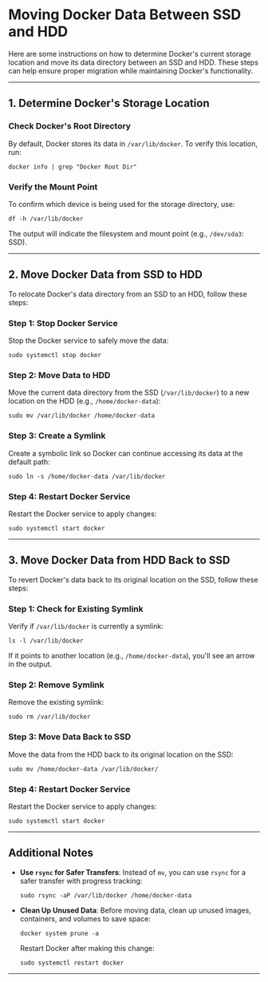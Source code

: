 
# Moving Docker Data Between SSD and HDD

Here are some instructions on how to determine Docker's current storage location and move its data directory between an SSD and HDD. These steps can help ensure proper migration while maintaining Docker's functionality.

---

## 1. Determine Docker's Storage Location

### Check Docker's Root Directory
By default, Docker stores its data in `/var/lib/docker`. To verify this location, run:
```
docker info | grep "Docker Root Dir"
```

### Verify the Mount Point
To confirm which device is being used for the storage directory, use:
```
df -h /var/lib/docker
```
The output will indicate the filesystem and mount point (e.g., `/dev/sda3`: SSD).

---

## 2. Move Docker Data from SSD to HDD

To relocate Docker's data directory from an SSD to an HDD, follow these steps:

### Step 1: Stop Docker Service
Stop the Docker service to safely move the data:
```
sudo systemctl stop docker
```

### Step 2: Move Data to HDD
Move the current data directory from the SSD (`/var/lib/docker`) to a new location on the HDD (e.g., `/home/docker-data`):
```
sudo mv /var/lib/docker /home/docker-data
```

### Step 3: Create a Symlink
Create a symbolic link so Docker can continue accessing its data at the default path:
```
sudo ln -s /home/docker-data /var/lib/docker
```

### Step 4: Restart Docker Service
Restart the Docker service to apply changes:
```
sudo systemctl start docker
```

---

## 3. Move Docker Data from HDD Back to SSD

To revert Docker's data back to its original location on the SSD, follow these steps:

### Step 1: Check for Existing Symlink
Verify if `/var/lib/docker` is currently a symlink:
```
ls -l /var/lib/docker
```
If it points to another location (e.g., `/home/docker-data`), you'll see an arrow in the output.

### Step 2: Remove Symlink
Remove the existing symlink:
```
sudo rm /var/lib/docker
```

### Step 3: Move Data Back to SSD
Move the data from the HDD back to its original location on the SSD:
```
sudo mv /home/docker-data /var/lib/docker/
```

### Step 4: Restart Docker Service
Restart the Docker service to apply changes:
```
sudo systemctl start docker
```

---

## Additional Notes

- **Use `rsync` for Safer Transfers**: Instead of `mv`, you can use `rsync` for a safer transfer with progress tracking:
  ```
  sudo rsync -aP /var/lib/docker /home/docker-data
  ```

- **Clean Up Unused Data**: Before moving data, clean up unused images, containers, and volumes to save space:
  ```
  docker system prune -a
  ```

  Restart Docker after making this change:
  ```
  sudo systemctl restart docker
  ```

---
